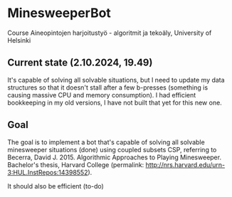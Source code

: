 # MinesweeperBot
Course Aineopintojen harjoitustyö - algoritmit ja tekoäly, University of Helsinki

## Current state (2.10.2024, 19.49)

It's capable of solving all solvable situations, but I need to update my data structures so that it doesn't stall after a few b-presses (something is causing massive CPU and memory consumption). I had efficient bookkeeping in my old versions, I have not built that yet for this new one.

## Goal
The goal is to implement a bot that's capable of solving all solvable minesweeper situations (done) using coupled subsets CSP, referring to Becerra, David J. 2015. Algorithmic Approaches to Playing Minesweeper. Bachelor's thesis, Harvard College (permalink: http://nrs.harvard.edu/urn-3:HUL.InstRepos:14398552).

It should also be efficient (to-do)
